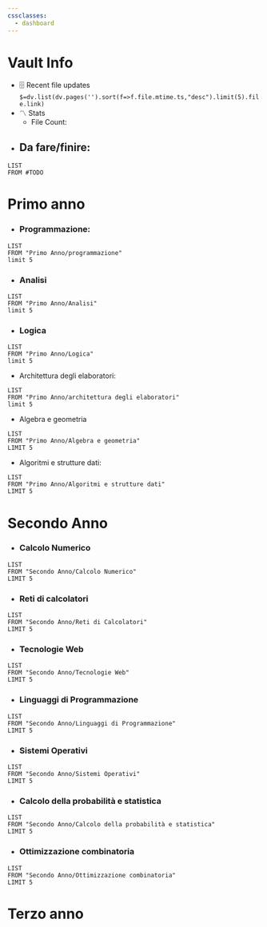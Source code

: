```yaml
---
cssclasses:
  - dashboard
---
```

# Vault Info

[](https://github.com/TfTHacker/DashboardPlusPlus/blob/master/Dashboard%2B%2B.md#vault-info)

- 🗄️ Recent file updates `$=dv.list(dv.pages('').sort(f=>f.file.mtime.ts,"desc").limit(5).file.link)`
- 〽️ Stats
    - File Count: 
- ## Da fare/finire: 
```dataview
LIST
FROM #TODO
```

# Primo anno

- ### Programmazione: 
  
```dataview
LIST
FROM "Primo Anno/programmazione" 
limit 5
```
- ### Analisi
  
```dataview
LIST 
FROM "Primo Anno/Analisi"
limit 5
```

- ### Logica 
  
```dataview
LIST 
FROM "Primo Anno/Logica" 
limit 5
```

- Architettura degli elaboratori:
  
```dataview
LIST
FROM "Primo Anno/architettura degli elaboratori"
limit 5
```

- Algebra e geometria
```dataview 
LIST
FROM "Primo Anno/Algebra e geometria"
LIMIT 5
```

- Algoritmi e strutture dati:
```dataview
LIST
FROM "Primo Anno/Algoritmi e strutture dati"
LIMIT 5
```


# Secondo Anno



- ### Calcolo Numerico
  
```dataview
LIST
FROM "Secondo Anno/Calcolo Numerico"
LIMIT 5
```

- ### Reti di calcolatori
  
```dataview
LIST
FROM "Secondo Anno/Reti di Calcolatori"
LIMIT 5
```

- ### Tecnologie Web
```dataview
LIST
FROM "Secondo Anno/Tecnologie Web"
LIMIT 5
```

- ### Linguaggi di Programmazione
  
```dataview
LIST
FROM "Secondo Anno/Linguaggi di Programmazione"
LIMIT 5
```

- ### Sistemi Operativi
```dataview
LIST
FROM "Secondo Anno/Sistemi Operativi"
LIMIT 5
```

- ### Calcolo della probabilità e statistica
  
```dataview
LIST
FROM "Secondo Anno/Calcolo della probabilità e statistica"
LIMIT 5
```

- ### Ottimizzazione combinatoria
  
```dataview 
LIST
FROM "Secondo Anno/Ottimizzazione combinatoria"
LIMIT 5
```

# Terzo anno


